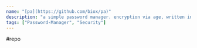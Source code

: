 ```yaml
---
name: "[pa](https://github.com/biox/pa)"
description: "a simple password manager. encryption via age, written in portable posix shell"
tags: ["Password-Manager", "Security"]
---
```

#repo